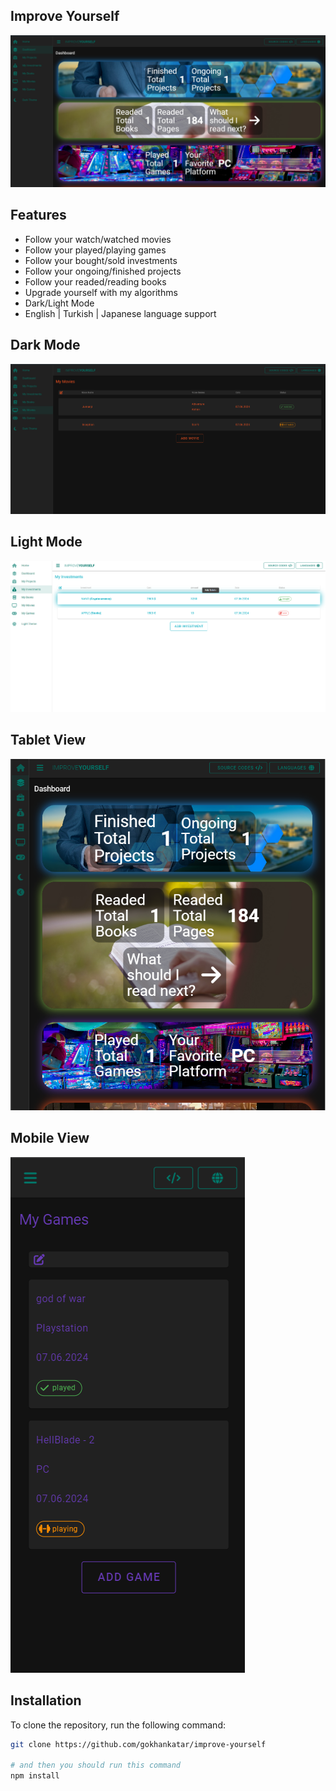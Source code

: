 ## Improve Yourself
<img src="src/assets/preview-img/general-view.png" />

## Features

- Follow your watch/watched movies
- Follow your played/playing games
- Follow your bought/sold investments
- Follow your ongoing/finished projects
- Follow your readed/reading books
- Upgrade yourself with my algorithms
- Dark/Light Mode
- English | Turkish | Japanese language support

## Dark Mode
<img src="src/assets/preview-img/dark-mode.png" />

## Light Mode
<img src="src/assets/preview-img/light-mode.png" />

## Tablet View
<img src="src/assets/preview-img/tablet-view.png" />

## Mobile View
<img src="src/assets/preview-img/mobile-view.png" />

## Installation

To clone the repository, run the following command:

```sh
git clone https://github.com/gokhankatar/improve-yourself

# and then you should run this command
npm install



